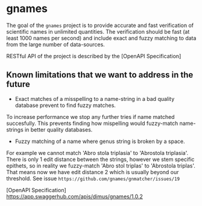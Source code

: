 # gnames

The goal of the ``gnames`` project is to provide accurate and fast verification
of scientific names in unlimited quantities. The verification should be fast
(at least 1000 names per second) and include exact and fuzzy matching to data
from the large number of data-sources.

RESTful API of the project is described by the [OpenAPI Specification]

## Known limitations that we want to address in the future

- Exact matches of a misspelling to a name-string in a bad quality database
prevent to find fuzzy matches.

To increase performance we stop any further tries if name matched succesfully.
This prevents finding how mispelling would fuzzy-match name-strings in better
quality databases.

- Fuzzy matching of a name where genus string is broken by a space.

For example we cannot match 'Abro stola triplasia' to 'Abrostola triplasia'.
There is only 1 edit distance between the strings, however we stem specific
epithets, so in reality we fuzzy-match 'Abro stol triplas' to 'Abrostola triplas'.
That means now we have edit distance 2 which is usually beyond our threshold.
See issue `https://github.com/gnames/gnmatcher/issues/19`

[OpenAPI Specification]  https://app.swaggerhub.com/apis/dimus/gnames/1.0.2